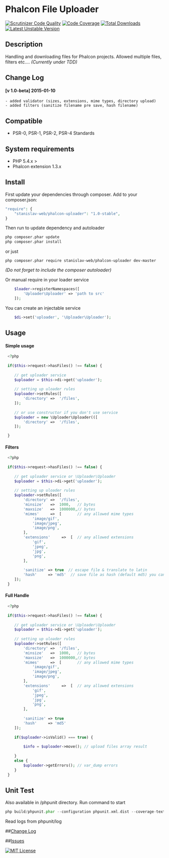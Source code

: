 # Phalcon File Uploader

[![Scrutinizer Code Quality](https://scrutinizer-ci.com/g/stanislav-web/phalcon-uploader/badges/quality-score.png?b=master)](https://scrutinizer-ci.com/g/stanislav-web/phalcon-uploader/?branch=master) [![Code Coverage](https://scrutinizer-ci.com/g/stanislav-web/phalcon-uploader/badges/coverage.png?b=master)](https://scrutinizer-ci.com/g/stanislav-web/phalcon-uploader/?branch=master) [![Total Downloads](https://poser.pugx.org/stanislav-web/phalcon-uploader/downloads.svg)](https://packagist.org/packages/stanislav-web/phalcon-uploader) [![Latest Unstable Version](https://poser.pugx.org/stanislav-web/phalcon-uploader/v/unstable.svg)](https://packagist.org/packages/stanislav-web/phalcon-uploader)

## Description
Handling and downloading files for Phalcon projects. Allowed multiple files, filters etc.... _(Currently under TDD)_

## Change Log 

#### [v 1.0-beta] 2015-01-10
    - added validator (sizes, extensions, mime types, directory upload)
    - added filters (sanitize filename pre save, hash filename)

## Compatible
- PSR-0, PSR-1, PSR-2, PSR-4 Standards

## System requirements
- PHP 5.4.x >
- Phalcon extension 1.3.x

## Install
First update your dependencies through composer. Add to your composer.json:
```php
"require": {
    "stanislav-web/phalcon-uploader": "1.0-stable",
}
```
Then run to update dependency and autoloader 
```python
php composer.phar update
php composer.phar install
```
or just
```
php composer.phar require stanislav-web/phalcon-uploader dev-master 
```
_(Do not forget to include the composer autoloader)_

Or manual require in your loader service
```php
    $loader->registerNamespaces([
        'Uploader\Uploader' => 'path to src'
    ]);
```
You can create an injectable service
```php
    $di->set('uploader', '\Uploader\Uploader');
```
## Usage

#### Simple usage

```php
 <?php
 
 if($this->request->hasFiles() !== false) {
    
    // get uploader service
    $uploader = $this->di->get('uploader');
    
    // setting up uloader rules
    $uploader->setRules([
        'directory' =>  '/files',
    ]);
    
    // or use constructor if you don't use service
    $uploader = new \Uploader\Uploader(([
        'directory' =>  '/files',
    ]);

 }
```

#### Filters

```php
 <?php
 
 if($this->request->hasFiles() !== false) {
    
    // get uploader service or \Uploader\Uploader
    $uploader = $this->di->get('uploader');
    
    // setting up uloader rules
    $uploader->setRules([
        'directory' =>  '/files',
        'minsize'   =>  1000,   // bytes
        'maxsize'   =>  1000000,// bytes
        'mimes'     =>  [       // any allowed mime types
            'image/gif',
            'image/jpeg',
            'image/png',
        ],
        'extensions'     =>  [  // any allowed extensions
            'gif',
            'jpeg',
            'jpg',
            'png',
        ],  
          
        'sanitize' => true  // escape file & translate to latin  
        'hash'     => 'md5'  // save file as hash (default md5) you can use ANY function to handle filename
    ]);
 }
```

#### Full Handle

```php
 <?php
 
 if($this->request->hasFiles() !== false) {
    
    // get uploader service or \Uploader\Uploader
    $uploader = $this->di->get('uploader');
    
    // setting up uloader rules
    $uploader->setRules([
        'directory' =>  '/files',
        'minsize'   =>  1000,   // bytes
        'maxsize'   =>  1000000,// bytes
        'mimes'     =>  [       // any allowed mime types
            'image/gif',
            'image/jpeg',
            'image/png',
        ],
        'extensions'     =>  [  // any allowed extensions
            'gif',
            'jpeg',
            'jpg',
            'png',
        ],  
          
        'sanitize' => true
        'hash'     => 'md5'
    ]);
    
    if($uploader->isValid() === true) {
    
        $info = $uploader->move(); // upload files array result
    
    }
    else {
        $uploader->getErrors(); // var_dump errors
    }
 }
```

## Unit Test
Also available in /phpunit directory. Run command to start
```php
php build/phpunit.phar --configuration phpunit.xml.dist --coverage-text
```

Read logs from phpunit/log

##[Change Log](https://github.com/stanislav-web/phalcon-uploader/blob/master/CHANGELOG.md "Change Log")

##[Issues](https://github.com/stanislav-web/phalcon-uploader/issues "Issues")

[![MIT License](https://poser.pugx.org/stanislav-web/phalcon-uploader/license.svg)](https://packagist.org/packages/stanislav-web/phalcon-searcher)
